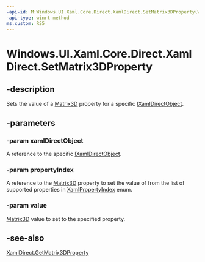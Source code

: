 ```yaml
---
-api-id: M:Windows.UI.Xaml.Core.Direct.XamlDirect.SetMatrix3DProperty(Windows.UI.Xaml.Core.Direct.IXamlDirectObject,Windows.UI.Xaml.Core.Direct.XamlPropertyIndex,Windows.UI.Xaml.Media.Media3D.Matrix3D)
-api-type: winrt method
ms.custom: RS5
---
```


<!-- Method syntax.
public void XamlDirect.SetMatrix3DProperty(IXamlDirectObject xamlDirectObject, XamlPropertyIndex propertyIndex, Matrix3D value)
-->

# Windows.UI.Xaml.Core.Direct.XamlDirect.SetMatrix3DProperty

## -description
Sets the value of a [Matrix3D](/uwp/api/windows.ui.xaml.media.media3d.matrix3d) property for a specific [IXamlDirectObject](ixamldirectobject.md).


## -parameters
### -param xamlDirectObject
A reference to the specific [IXamlDirectObject](ixamldirectobject.md).

### -param propertyIndex
A reference to the [Matrix3D](/uwp/api/windows.ui.xaml.media.media3d.matrix3d) property to set the value of from the list of supported properties in [XamlPropertyIndex](xamlpropertyindex.md) enum.

### -param value
[Matrix3D](/uwp/api/windows.ui.xaml.media.media3d.matrix3d) value to set to the specified property.

## -see-also
[XamlDirect.GetMatrix3DProperty](xamldirect_getmatrix3dproperty_357048292.md)

